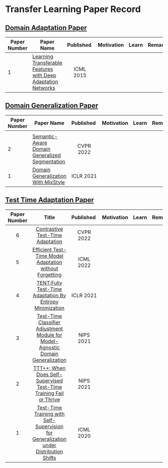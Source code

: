# Transfer Learning Paper Record

## [Domain Adaptation Paper](https://github.com/XiN0919/Transfer-Learning-Paper/tree/main/Domain%20Adaptation)

| Paper Number | Paper Name|  Published&nbsp; | Motivation | Learn | Remark |
| --- | --- | :---: | --- | --- | --- |
| 1 | [Learning Transferable Features with Deep Adaptation Networks](https://arxiv.org/pdf/1502.02791.pdf) | ICML 2015 |  |  |  |


## [Domain Generalization Paper](https://github.com/XiN0919/Transfer-Learning-Paper/tree/main/Domain%20Generalization)

| Paper Number | Paper Name|  Published&nbsp;  | Motivation | Learn | Remark |
| ---|--- | :---: | --- | --- | --- |
|   | |  |  |  |  |
| 2 | [Semantic-Aware Domain Generalized Segmentation](https://ieeexplore.ieee.org/document/9879987/) | CVPR 2022 |  |  |  |
| 1 | [Domain Generalization With MixStyle](https://openreview.net/forum?id=6xHJ37MVxxp) | ICLR 2021 |  |  |  |

## [Test Time Adaptation Paper](https://github.com/XiN0919/Transfer-Learning-Paper/tree/main/Test%20Time%20Adaptation)

| Paper Number | Title|  Published&nbsp; | Motivation | Learn | Remark |
| :---:| :---: | :---: | :---: | :---: | :---: |
| 6|[Contrastive Test-Time Adaptation](https://ieeexplore.ieee.org/document/9880363/) | CVPR 2022 |  |  |  |
| 5|[Efficient Test-Time Model Adaptation without Forgetting](https://proceedings.mlr.press/v162/niu22a.html) | ICML 2022 |  |  |  |
| 4|[TENT:Fully Test-Time Adaptation By Entropy Minimization](https://openreview.net/forum?id=uXl3bZLkr3c) | ICLR 2021 |  |  |  |
| 3|[Test-Time Classifier Adjustment Module for Model-Agnostic Domain Generalization](https://proceedings.neurips.cc/paper/2021/hash/1415fe9fea0fa1e45dddcff5682239a0-Abstract.html) | NIPS 2021 |  |  |  |
| 2|[TTT++: When Does Self-Supervised Test-Time Training Fail or Thrive](https://proceedings.neurips.cc/paper/2021/hash/b618c3210e934362ac261db280128c22-Abstract.html) | NIPS 2021 |  |  |  |
| 1|[Test-Time Training with Self-Supervision for Generalization under Distribution Shifts](http://proceedings.mlr.press/v119/sun20b.html) | ICML 2020 |  |  |  |
